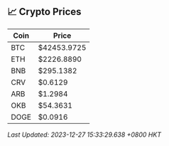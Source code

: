 ## 📈 Crypto Prices

| Coin | Price |
| ---- | ----- |
| BTC | $42453.9725 |
| ETH | $2226.8890 |
| BNB | $295.1382 |
| CRV | $0.6129 |
| ARB | $1.2984 |
| OKB | $54.3631 |
| DOGE | $0.0916 |

_Last Updated: 2023-12-27 15:33:29.638 +0800 HKT_